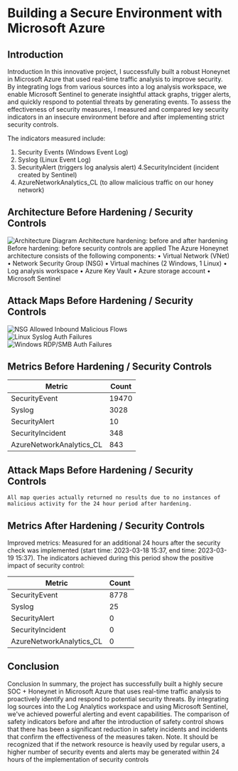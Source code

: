 # Building a Secure Environment with Microsoft Azure

## Introduction
Introduction In this innovative project, I successfully built a robust Honeynet in Microsoft Azure that used real-time traffic analysis to improve security. By integrating logs from various sources into a log analysis workspace, we enable Microsoft Sentinel to generate insightful attack graphs, trigger alerts, and quickly respond to potential threats by generating events. To assess the effectiveness of security measures, I measured and compared key security indicators in an insecure environment before and after implementing strict security controls.

The indicators measured include:
1. Security Events (Windows Event Log)
2. Syslog (Linux Event Log)
3. SecurityAlert (triggers log analysis alert)
4.SecurityIncident (incident created by Sentinel)
5. AzureNetworkAnalytics_CL (to allow malicious traffic on our honey network)

## Architecture Before Hardening / Security Controls
![Architecture Diagram](https://i.imgur.com/aBDwnKb.jpg)
Architecture hardening: before and after hardening Before hardening: before security controls are applied The Azure Honeynet architecture consists of the following components:
• Virtual Network (VNet)
• Network Security Group (NSG)
• Virtual machines (2 Windows, 1 Linux)
• Log analysis workspace
• Azure Key Vault
• Azure storage account
• Microsoft Sentinel

## Attack Maps Before Hardening / Security Controls
![NSG Allowed Inbound Malicious Flows](https://i.imgur.com/1qvswSX.png)<br>
![Linux Syslog Auth Failures](https://i.imgur.com/G1YgZt6.png)<br>
![Windows RDP/SMB Auth Failures](https://i.imgur.com/ESr9Dlv.png)<br>

## Metrics Before Hardening / Security Controls   


| Metric                   | Count
| ------------------------ | -----
| SecurityEvent            | 19470
| Syslog                   | 3028
| SecurityAlert            | 10
| SecurityIncident         | 348
| AzureNetworkAnalytics_CL | 843

## Attack Maps Before Hardening / Security Controls

```All map queries actually returned no results due to no instances of malicious activity for the 24 hour period after hardening.```

## Metrics After Hardening / Security Controls

Improved metrics: Measured for an additional 24 hours after the security check was implemented (start time: 2023-03-18 15:37, end time: 2023-03-19 15:37). The indicators achieved during this period show the positive impact of security control:

| Metric                   | Count
| ------------------------ | -----
| SecurityEvent            | 8778
| Syslog                   | 25
| SecurityAlert            | 0
| SecurityIncident         | 0
| AzureNetworkAnalytics_CL | 0

## Conclusion
Conclusion In summary, the project has successfully built a highly secure SOC + Honeynet in Microsoft Azure that uses real-time traffic analysis to proactively identify and respond to potential security threats. By integrating log sources into the Log Analytics workspace and using Microsoft Sentinel, we've achieved powerful alerting and event capabilities. The comparison of safety indicators before and after the introduction of safety control shows that there has been a significant reduction in safety incidents and incidents that confirm the effectiveness of the measures taken.
Note. It should be recognized that if the network resource is heavily used by regular users, a higher number of security events and alerts may be generated within 24 hours of the implementation of security controls

